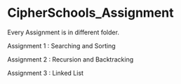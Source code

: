 # CipherSchools_Assignment



Every Assignment is in different folder.

Assignment 1 : Searching and Sorting

Assignment 2 : Recursion and Backtracking

Assignment 3 : Linked List
